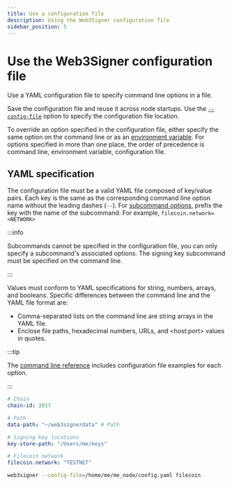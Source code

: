 ```yaml
---
title: Use a configuration file
description: Using the Web3Signer configuration file
sidebar_position: 5
---
```


# Use the Web3Signer configuration file

Use a YAML configuration file to specify command line options in a file.

Save the configuration file and reuse it across node startups. Use the [`--config-file`](../Reference/CLI/CLI-Syntax.md#config-file) option to specify the configuration file location.

To override an option specified in the configuration file, either specify the same option on the command line or as an [environment variable](../Reference/CLI/CLI-Syntax.md#environment-variables). For options specified in more than one place, the order of precedence is command line, environment variable, configuration file.

## YAML specification

The configuration file must be a valid YAML file composed of key/value pairs. Each key is the same as the corresponding command line option name without the leading dashes (`--`). For [subcommand options], prefix the key with the name of the subcommand. For example, `filecoin.network=<NETWORK>`

:::info

Subcommands cannot be specified in the configuration file, you can only specify a subcommand's associated options. The signing key subcommand must be specified on the command line.

:::

Values must conform to YAML specifications for string, numbers, arrays, and booleans. Specific differences between the command line and the YAML file format are:

- Comma-separated lists on the command line are string arrays in the YAML file.
- Enclose file paths, hexadecimal numbers, URLs, and &lt;host:port> values in quotes.

:::tip

The [command line reference](../Reference/CLI/CLI-Syntax.md) includes configuration file examples for each option.

:::

```yaml title="Sample YAML configuration file"
# Chain
chain-id: 2017

# Path
data-path: "~/web3signerdata" # Path

# Signing key locations
key-store-path: "/Users/me/keys"

# Filecoin network
filecoin.network: "TESTNET"
```

```bash title="Starting Web3Signer with a configuration file"
web3signer --config-file=/home/me/me_node/config.yaml filecoin
```

<!-- links -->

[subcommand options]: ../Reference/CLI/CLI-Subcommands.md
